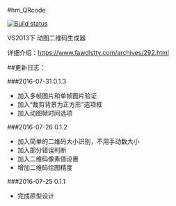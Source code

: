 #hm_QRcode

[![Build status](https://ci.appveyor.com/api/projects/status/sevx30r3u072q5hg/branch/master?svg=true)](https://ci.appveyor.com/api/projects/status/sevx30r3u072q5hg/branch/master)

VS2013下 动图二维码生成器

详细介绍：https://www.fawdlstty.com/archives/292.html

##更新日志：

###2016-07-31 0.1.3

* 加入多帧图片和单帧图片验证
* 加入“裁剪背景为正方形”选项框
* 加入动图帧时间选项

###2016-07-26 0.1.2

* 加入简单的二维码大小识别，不用手动数大小
* 加入部分错误判断
* 加入二维码像素值设置
* 增加二维码绘图精度

###2016-07-25 0.1.1

* 完成原型设计